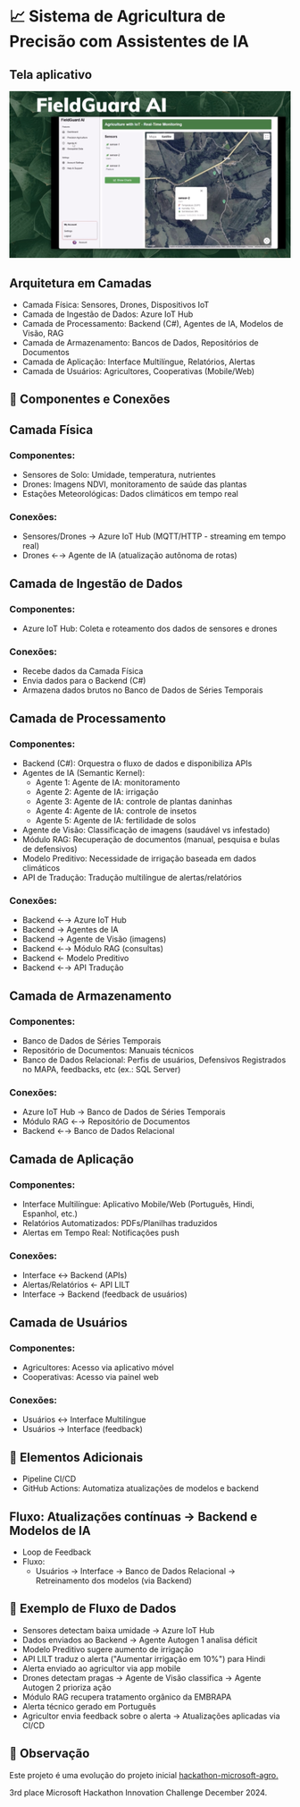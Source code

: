 # 📈 Sistema de Agricultura de Precisão com Assistentes de IA
## Tela aplicativo
![Tela do applicativo](./tela_app.png)
## Arquitetura em Camadas
- Camada Física: Sensores, Drones, Dispositivos IoT
- Camada de Ingestão de Dados: Azure IoT Hub
- Camada de Processamento: Backend (C#), Agentes de IA, Modelos de Visão, RAG
- Camada de Armazenamento: Bancos de Dados, Repositórios de Documentos
- Camada de Aplicação: Interface Multilíngue, Relatórios, Alertas
- Camada de Usuários: Agricultores, Cooperativas (Mobile/Web)
## 📡 Componentes e Conexões
## Camada Física
### Componentes:
- Sensores de Solo: Umidade, temperatura, nutrientes
- Drones: Imagens NDVI, monitoramento de saúde das plantas
- Estações Meteorológicas: Dados climáticos em tempo real

### Conexões:
- Sensores/Drones → Azure IoT Hub (MQTT/HTTP - streaming em tempo real)
- Drones ←→ Agente de IA (atualização autônoma de rotas)

## Camada de Ingestão de Dados
### Componentes:
- Azure IoT Hub: Coleta e roteamento dos dados de sensores e drones

### Conexões:
- Recebe dados da Camada Física
- Envia dados para o Backend (C#)
- Armazena dados brutos no Banco de Dados de Séries Temporais

## Camada de Processamento
### Componentes:
- Backend (C#): Orquestra o fluxo de dados e disponibiliza APIs
- Agentes de IA (Semantic Kernel):
  - Agente 1: Agente de IA: monitoramento
  - Agente 2: Agente de IA: irrigação
  - Agente 3: Agente de IA: controle de plantas daninhas
  - Agente 4: Agente de IA: controle de insetos
  - Agente 5: Agente de IA: fertilidade de solos
- Agente de Visão: Classificação de imagens (saudável vs infestado)
- Módulo RAG: Recuperação de documentos (manual, pesquisa e bulas de defensivos)
- Modelo Preditivo: Necessidade de irrigação baseada em dados climáticos
- API de Tradução: Tradução multilíngue de alertas/relatórios

### Conexões:
- Backend ←→ Azure IoT Hub
- Backend → Agentes de IA
- Backend → Agente de Visão (imagens)
- Backend ←→ Módulo RAG (consultas)
- Backend ← Modelo Preditivo
- Backend ←→ API Tradução

## Camada de Armazenamento
### Componentes:
- Banco de Dados de Séries Temporais
- Repositório de Documentos: Manuais técnicos
- Banco de Dados Relacional: Perfis de usuários, Defensivos Registrados no MAPA, feedbacks, etc (ex.: SQL Server)

### Conexões:
- Azure IoT Hub → Banco de Dados de Séries Temporais
- Módulo RAG ←→ Repositório de Documentos
- Backend ←→ Banco de Dados Relacional

## Camada de Aplicação
### Componentes:
- Interface Multilíngue: Aplicativo Mobile/Web (Português, Hindi, Espanhol, etc.)
- Relatórios Automatizados: PDFs/Planilhas traduzidos
- Alertas em Tempo Real: Notificações push

### Conexões:
- Interface ↔ Backend (APIs)
- Alertas/Relatórios ← API LILT
- Interface → Backend (feedback de usuários)

## Camada de Usuários
### Componentes:
- Agricultores: Acesso via aplicativo móvel 
- Cooperativas: Acesso via painel web 

### Conexões:
- Usuários ↔ Interface Multilíngue
- Usuários → Interface (feedback)

## 🔄 Elementos Adicionais
- Pipeline CI/CD
- GitHub Actions: Automatiza atualizações de modelos e backend

## Fluxo: Atualizações contínuas → Backend e Modelos de IA
- Loop de Feedback
- Fluxo:
  - Usuários → Interface → Banco de Dados Relacional → Retreinamento dos modelos (via Backend)

## 🔀 Exemplo de Fluxo de Dados
- Sensores detectam baixa umidade → Azure IoT Hub
- Dados enviados ao Backend → Agente Autogen 1 analisa déficit
- Modelo Preditivo sugere aumento de irrigação
- API LILT traduz o alerta ("Aumentar irrigação em 10%") para Hindi
- Alerta enviado ao agricultor via app mobile
- Drones detectam pragas → Agente de Visão classifica → Agente Autogen 2 prioriza ação
- Módulo RAG recupera tratamento orgânico da EMBRAPA
- Alerta técnico gerado em Português
- Agricultor envia feedback sobre o alerta → Atualizações aplicadas via CI/CD

## 📢 Observação
Este projeto é uma evolução do projeto inicial [hackathon-microsoft-agro.](https://github.com/led-21/hackathon-microsoft-agro) 

3rd place Microsoft Hackathon Innovation Challenge December 2024.
